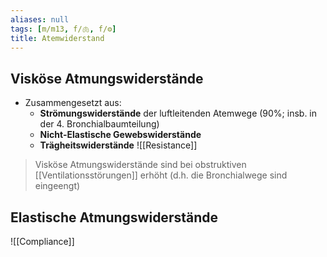 ```yaml
---
aliases: null
tags: [m/m13, f/🫁, f/⚙️]
title: Atemwiderstand
---
```

## Visköse Atmungswiderstände
- Zusammengesetzt aus:
	- **Strömungswiderstände** der luftleitenden Atemwege (90%; insb. in der 4. Bronchialbaumteilung)
	- **Nicht-Elastische Gewebswiderstände**
	- **Trägheitswiderstände**
![[Resistance]]

> Visköse Atmungswiderstände sind bei obstruktiven [[Ventilationsstörungen]] erhöht (d.h. die Bronchialwege sind eingeengt)

## Elastische Atmungswiderstände
![[Compliance]]


